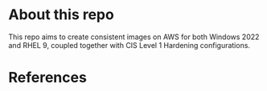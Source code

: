 

# About this repo
This repo aims to create consistent images on AWS for both Windows 2022 and RHEL 9, coupled together with CIS Level 1 Hardening configurations. 

# References